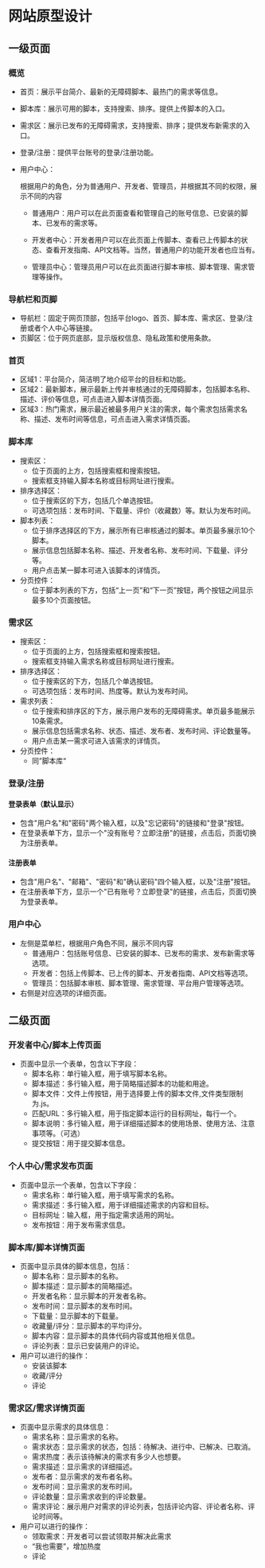 # 网站原型设计

## 一级页面

### 概览

- 首页：展示平台简介、最新的无障碍脚本、最热门的需求等信息。

- 脚本库：展示可用的脚本，支持搜索、排序。提供上传脚本的入口。

- 需求区：展示已发布的无障碍需求，支持搜索、排序；提供发布新需求的入口。

- 登录/注册：提供平台账号的登录/注册功能。

- 用户中心：

  根据用户的角色，分为普通用户、开发者、管理员，并根据其不同的权限，展示不同的内容

    - 普通用户：用户可以在此页面查看和管理自己的账号信息、已安装的脚本、已发布的需求等。

    - 开发者中心：开发者用户可以在此页面上传脚本、查看已上传脚本的状态、查看开发指南、API文档等。当然，普通用户的功能开发者也应当有。

    - 管理员中心：管理员用户可以在此页面进行脚本审核、脚本管理、需求管理等操作。

### 导航栏和页脚

- 导航栏：固定于网页顶部，包括平台logo、首页、脚本库、需求区、登录/注册或者个人中心等链接。
- 页脚区：位于网页底部，显示版权信息、隐私政策和使用条款。

### 首页

- 区域1：平台简介，简洁明了地介绍平台的目标和功能。
- 区域2：最新脚本，展示最新上传并审核通过的无障碍脚本，包括脚本名称、描述、评价等信息，可点击进入脚本详情页面。
- 区域3：热门需求，展示最近被最多用户关注的需求，每个需求包括需求名称、描述、发布时间等信息，可点击进入需求详情页面。

### 脚本库

- 搜索区：
    - 位于页面的上方，包括搜索框和搜索按钮。
    - 搜索框支持输入脚本名称或目标网址进行搜索。
- 排序选择区：
    - 位于搜索区的下方，包括几个单选按钮。
    - 可选项包括：发布时间、下载量、评价（收藏数）等。默认为发布时间。
- 脚本列表：
    - 位于排序选择区的下方，展示所有已审核通过的脚本。单页最多展示10个脚本。
    - 展示信息包括脚本名称、描述、开发者名称、发布时间、下载量、评分等。
    - 用户点击某一脚本可进入该脚本的详情页。
- 分页控件：
    - 位于脚本列表的下方，包括“上一页”和“下一页”按钮，两个按钮之间显示最多10个页面按钮。

### 需求区

- 搜索区：
    - 位于页面的上方，包括搜索框和搜索按钮。
    - 搜索框支持输入需求名称或目标网址进行搜索。
- 排序选择区：
    - 位于搜索区的下方，包括几个单选按钮。
    - 可选项包括：发布时间、热度等。默认为发布时间。
- 需求列表：
    - 位于搜索和排序区的下方，展示用户发布的无障碍需求。单页最多能展示10条需求。
    - 展示信息包括需求名称、状态、描述、发布者、发布时间、评论数量等。
    - 用户点击某一需求可进入该需求的详情页。
- 分页控件：
    - 同”脚本库“

### 登录/注册

#### 登录表单（默认显示）

- 包含"用户名"和"密码"两个输入框，以及"忘记密码"的链接和"登录"按钮。
- 在登录表单下方，显示一个"没有账号？立即注册"的链接，点击后，页面切换为注册表单。

#### 注册表单

- 包含"用户名"、"邮箱"、"密码"和"确认密码"四个输入框，以及"注册"按钮。
- 在注册表单下方，显示一个"已有账号？立即登录"的链接，点击后，页面切换为登录表单。

### 用户中心

- 左侧是菜单栏，根据用户角色不同，展示不同内容
    - 普通用户：包括账号信息、已安装的脚本、已发布的需求、发布新需求等选项。
    - 开发者：包括上传脚本、已上传的脚本、开发者指南、API文档等选项。
    - 管理员：包括脚本审核、脚本管理、需求管理、平台用户管理等选项。
- 右侧是对应选项的详细页面。

## 二级页面

### 开发者中心/脚本上传页面

- 页面中显示一个表单，包含以下字段：
    - 脚本名称：单行输入框，用于填写脚本名称。
    - 脚本描述：多行输入框，用于简略描述脚本的功能和用途。
    - 脚本文件：文件上传按钮，用于选择要上传的脚本文件,文件类型限制为.js。
    - 匹配URL：多行输入框，用于指定脚本运行的目标网址，每行一个。
    - 脚本说明：多行输入框，用于详细描述脚本的使用场景、使用方法、注意事项等。（可选）
    - 提交按钮：用于提交脚本信息。

### 个人中心/需求发布页面

- 页面中显示一个表单，包含以下字段：
    - 需求名称：单行输入框，用于填写需求的名称。
    - 需求描述：多行输入框，用于详细描述需求的内容和目标。
    - 目标网址：输入框，用于指定需求适用的网址。
    - 发布按钮：用于发布需求信息。

### 脚本库/脚本详情页面

- 页面中显示具体的脚本信息，包括：
    - 脚本名称：显示脚本的名称。
    - 脚本描述：显示脚本的简略描述。
    - 开发者名称：显示脚本的开发者名称。
    - 发布时间：显示脚本的发布时间。
    - 下载量：显示脚本的下载量。
    - 收藏量/评分：显示脚本的平均评分。
    - 脚本内容：显示脚本的具体代码内容或其他相关信息。
    - 评论列表：显示已安装用户的评论。
- 用户可以进行的操作：
    - 安装该脚本
    - 收藏/评分
    - 评论

### 需求区/需求详情页面

- 页面中显示需求的具体信息：
    - 需求名称：显示需求的名称。
    - 需求状态：显示需求的状态，包括：待解决、进行中、已解决、已取消。
    - 需求热度：表示该待解决的需求有多少人也想要。
    - 需求描述：显示需求的详细描述。
    - 发布者：显示需求的发布者名称。
    - 发布时间：显示需求的发布时间。
    - 评论数量：显示需求收到的评论数量。
    - 需求评论：展示用户对需求的评论列表，包括评论内容、评论者名称、评论时间等。
- 用户可以进行的操作：
    - 领取需求：开发者可以尝试领取并解决此需求
    - “我也需要”，增加热度
    - 评论

